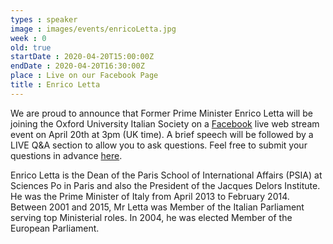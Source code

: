 ```yaml
---
types : speaker
image : images/events/enricoLetta.jpg
week : 0
old: true
startDate : 2020-04-20T15:00:00Z
endDate : 2020-04-20T16:30:00Z
place : Live on our Facebook Page
title : Enrico Letta
---
```


We are proud to announce that Former Prime Minister Enrico Letta will be joining the Oxford University Italian Society on a [Facebook](https://www.facebook.com/OxfordUniversityItalianSociety) live web stream event on April 20th at 3pm (UK time).
A brief speech will be followed by a LIVE Q&A section to allow you to ask questions. Feel free to submit your questions in advance [here](https://corexmssqfzhpqrl5x5t.fra1.qualtrics.com/jfe/form/SV_01DKofN2FRVcqI5).

Enrico Letta is the Dean of the Paris School of International Affairs (PSIA) at Sciences Po in Paris and also the President of the Jacques Delors Institute.
He was the Prime Minister of Italy from April 2013 to February 2014. Between 2001 and 2015, Mr Letta was Member of the Italian Parliament serving top Ministerial roles. In 2004, he was elected Member of the European Parliament.
